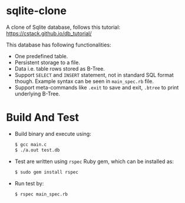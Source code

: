 # sqlite-clone
A clone of Sqlite database, follows this tutorial:
https://cstack.github.io/db_tutorial/

This database
has following functionalities:
- One predefined table.
- Persistent storage to a file.
- Data i.e. table rows stored as B-Tree.
- Support `SELECT` and `INSERT` statement, not in standard SQL format
  though. Example syntax can be seen in `main_spec.rb` file.
- Support meta-commands like `.exit` to save and exit, `.btree` to
  print underlying B-Tree.

# Build And Test
- Build binary and execute using:
  ```bash
  $ gcc main.c
  $ ./a.out test.db
  ```
- Test are written using `rspec` Ruby gem, which can be installed as:
  ```bash
  $ sudo gem install rspec
  ```
- Run test by:
  ```bash
  $ rspec main_spec.rb
  ```

